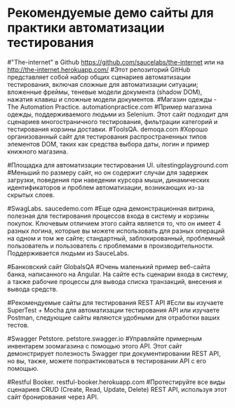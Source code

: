 # Рекомендуемые демо сайты для практики автоматизации тестирования
#"The-internet" в Github https://github.com/saucelabs/the-internet или на http://the-internet.herokuapp.com/
#Этот репозиторий GitHub представляет собой набор общих сценариев автоматизации тестирования, включая сложные для автоматизации ситуации; вложенные фреймы, теневые модели документа (shadow DOM), нажатия клавиш и сложные модели документов.
#Магазин одежды - The Automation Practice. automationpractice.com
#Пример магазина одежды, поддерживаемого людьми из Selenium. Этот сайт подходит для сценариев многостраничного тестирования, фильтрации категорий и тестирования корзины доставки.
#ToolsQA. demoqa.com
#Хорошо организованный сайт для тестирования распространенных типов элементов DOM, таких как средства выбора даты, логин и пример книжного магазина.

#Площадка для автоматизации тестирования UI. uitestingplayground.com
#Меньший по размеру сайт, но он содержит случаи для задержек загрузки, поведения при наведении курсора мыши, динамических идентификаторов и проблем автоматизации, возникающих из-за скрытых слоев.

#SwagLabs. saucedemo.com
#Еще одна демонстрационная витрина, полезная для тестирования процессов входа в систему и корзины покупок. Ключевым отличием этого сайта является то, что он имеет 4 разных логина, которые вы можете использовать для разных операций на одном и том же сайте; стандартный, заблокированный, проблемный пользователь и пользователь с проблемами в производительности. Поддерживается людьми из SauceLabs.

#Банковский сайт GlobalsQA
#Очень маленький пример веб-сайта банка, написанного на Angular. На сайте есть сценарии входа в систему, а также рабочие процессы для вывода списка транзакций, внесения и вывода средств.

#Рекомендуемые сайты для тестирования REST API
#Если вы изучаете SuperTest + Mocha для автоматизации тестирования API или изучаете Postman, следующие сайты являются удобными для отработки ваших тестов.

#Swagger Petstore. petstore.swagger.io
#Управляйте примерным инвентарем зоомагазина с помощью этого API. Этот сайт демонстрирует полезность Swagger при документировании REST API, но вы, также, можете попрактиковаться в тестировании API с его помощью.

#Restful Booker. restful-booker.herokuapp.com
#Протестируйте все виды сценариев CRUD (Create, Read, Update, Delete) REST API, используя этот сайт бронирования через API.